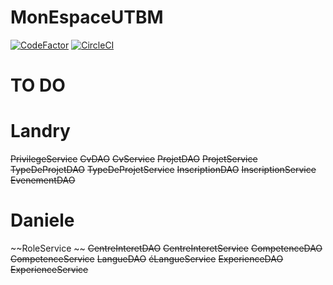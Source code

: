 # MonEspaceUTBM
[![CodeFactor](https://www.codefactor.io/repository/github/nzodalandry/monespaceutbm/badge)](https://www.codefactor.io/repository/github/nzodalandry/monespaceutbm)
[![CircleCI](https://circleci.com/gh/nzodalandry/MonEspaceUTBM/tree/Prod.svg?style=shield&circle-token=61cc3f32c26806a9aeb9fdd9e13fc062be045ada)](https://circleci.com/gh/nzodalandry/MonEspaceUTBM/tree/Prod)

# TO DO

# Landry

~~PrivilegeService~~
~~CvDAO~~
~~CvService~~
~~ProjetDAO~~
~~ProjetService~~
~~TypeDeProjetDAO~~
~~TypeDeProjetService~~
~~InscriptionDAO~~
~~InscriptionService~~
~~EvenementDAO~~

# Daniele

~~RoleService ~~
~~CentreInteretDAO~~
~~CentreInteretService~~
~~CompetenceDAO~~
~~CompetenceService~~
~~LangueDAO~~
~~éLangueService~~
~~ExperienceDAO~~
~~ExperienceService~~
